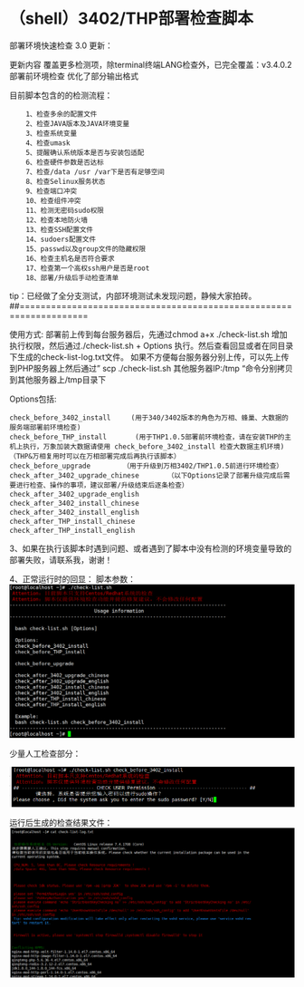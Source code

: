 # （shell）3402/THP部署检查脚本

部署环境快速检查
3.0 更新：
 

更新内容
      覆盖更多检测项，除terminal终端LANG检查外，已完全覆盖：v3.4.0.2部署前环境检查
      优化了部分输出格式

目前脚本包含的的检测流程：

        1、检查多余的配置文件
        2、检查JAVA版本及JAVA环境变量
        3、检查系统变量
        4、检查umask
        5、提醒确认系统版本是否与安装包适配
        6、检查硬件参数是否达标
        7、检查/data /usr /var下是否有足够空间
        8、检查Selinux服务状态
        9、检查端口冲突
        10、检查组件冲突
        11、检测无密码sudo权限
        12、检查本地防火墙
        13、检查SSH配置文件
        14、sudoers配置文件
        15、passwd以及group文件的隐藏权限
        16、检查主机名是否符合要求
        17、检查第一个高权ssh用户是否是root
        18、部署/升级后手动检查清单



tip：已经做了全分支测试，内部环境测试未发现问题，静候大家拍砖。
##===================================================================
 
使用方式:
部署前上传到每台服务器后，先通过chmod a+x ./check-list.sh 增加执行权限，然后通过./check-list.sh + Options 执行。然后查看回显或者在同目录下生成的check-list-log.txt文件。
如果不方便每台服务器分别上传，可以先上传到PHP服务器上然后通过” scp ./check-list.sh  其他服务器IP:/tmp “命令分别拷贝到其他服务器上/tmp目录下

Options包括:            

    check_before_3402_install     (用于340/3402版本的角色为万相、蜂巢、大数据的服务端部署前环境检查)
    check_before_THP_install       (用于THP1.0.5部署前环境检查，请在安装THP的主机上执行，万象加装大数据请使用 check_before_3402_install 检查大数据主机环境)（THP&万相复用时可以在万相部署完成后再执行该脚本）
    check_before_upgrade        （用于升级到万相3402/THP1.0.5前进行环境检查）
    check_after_3402_upgrade_chinese       （以下Options记录了部署升级完成后需要进行检查、操作的事项，建议部署/升级结束后逐条检查）
    check_after_3402_upgrade_english       
    check_after_3402_install_chinese      
    check_after_3402_install_english      
    check_after_THP_install_chinese        
    check_after_THP_install_english        



3、如果在执行该脚本时遇到问题、或者遇到了脚本中没有检测的环境变量导致的部署失败，请联系我，谢谢！


4、正常运行时的回显：
脚本参数：
 ![image](https://github.com/yuchen714/QT-wanxiang-check-list.sh/blob/main/images/1.png)

少量人工检查部分：

  ![image](https://github.com/yuchen714/QT-wanxiang-check-list.sh/blob/main/images/2.png)

运行后生成的检查结果文件：
  ![image](https://github.com/yuchen714/QT-wanxiang-check-list.sh/blob/main/images/3.png)




